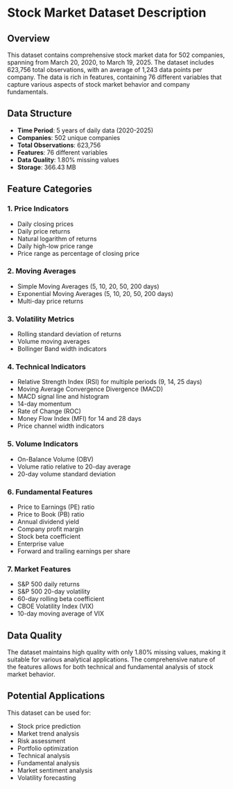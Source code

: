 # Stock Market Dataset Description

## Overview
This dataset contains comprehensive stock market data for 502 companies, spanning from March 20, 2020, to March 19, 2025. The dataset includes 623,756 total observations, with an average of 1,243 data points per company. The data is rich in features, containing 76 different variables that capture various aspects of stock market behavior and company fundamentals.

## Data Structure
- **Time Period**: 5 years of daily data (2020-2025)
- **Companies**: 502 unique companies
- **Total Observations**: 623,756
- **Features**: 76 different variables
- **Data Quality**: 1.80% missing values
- **Storage**: 366.43 MB

## Feature Categories

### 1. Price Indicators
- Daily closing prices
- Daily price returns
- Natural logarithm of returns
- Daily high-low price range
- Price range as percentage of closing price

### 2. Moving Averages
- Simple Moving Averages (5, 10, 20, 50, 200 days)
- Exponential Moving Averages (5, 10, 20, 50, 200 days)
- Multi-day price returns

### 3. Volatility Metrics
- Rolling standard deviation of returns
- Volume moving averages
- Bollinger Band width indicators

### 4. Technical Indicators
- Relative Strength Index (RSI) for multiple periods (9, 14, 25 days)
- Moving Average Convergence Divergence (MACD)
- MACD signal line and histogram
- 14-day momentum
- Rate of Change (ROC)
- Money Flow Index (MFI) for 14 and 28 days
- Price channel width indicators

### 5. Volume Indicators
- On-Balance Volume (OBV)
- Volume ratio relative to 20-day average
- 20-day volume standard deviation

### 6. Fundamental Features
- Price to Earnings (PE) ratio
- Price to Book (PB) ratio
- Annual dividend yield
- Company profit margin
- Stock beta coefficient
- Enterprise value
- Forward and trailing earnings per share

### 7. Market Features
- S&P 500 daily returns
- S&P 500 20-day volatility
- 60-day rolling beta coefficient
- CBOE Volatility Index (VIX)
- 10-day moving average of VIX

## Data Quality
The dataset maintains high quality with only 1.80% missing values, making it suitable for various analytical applications. The comprehensive nature of the features allows for both technical and fundamental analysis of stock market behavior.

## Potential Applications
This dataset can be used for:
- Stock price prediction
- Market trend analysis
- Risk assessment
- Portfolio optimization
- Technical analysis
- Fundamental analysis
- Market sentiment analysis
- Volatility forecasting 